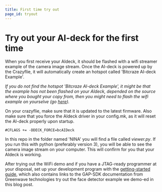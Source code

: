 ```yaml
---
title: First time try out
page_id: tryout
---
```

# Try out your AI-deck for the first time

When you first receive your AIdeck, it should be flashed with a wifi streamer example of the camera image stream. Once the AI-deck is powered up by the Crazyflie, it will automatically create an hotspot called 'Bitcraze AI-deck Example'.

*If you do not find the hotspot 'Bitcraze AI-deck Example', it might be that the example has not been flashed on your AIdeck, depended on the source where you bought your copy from, then you might need to flash the wifi example on yourselve (go [here](/docs/test-functions/wifi-streamer.md)).*

On your crazyflie, make sure that it is updated to the latest firmware. Also make sure that you force the AIdeck driver in your config.mk, as it will reset the AI-deck properly upon startup.
 
`#CFLAGS += -DDECK_FORCE=bcAIDeck`

In this repo in the folder named 'NINA' you will find a file called *viewer.py*. If you run this with python (preferably version 3), you will be able to see the camera image stream on your computer. This will confirm for you that your AIdeck is working.

After trying out the WiFi demo and if you have a JTAG-ready programmer at your disposal, set up your development program with the [getting-started guide](getting-started.md), which also contains links to the GAP-SDK documentation from Greenwave technologies try out the face detector example we demo-ed in this blog post.
